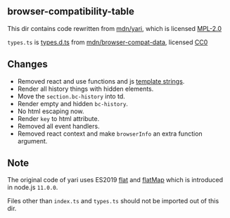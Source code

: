 browser-compatibility-table
--------------
This dir contains code rewritten from [mdn/yari](https://github.com/mdn/yari/tree/7341cd7f31be98462c874c7bba375bf425ae6ee7/client/src/document/ingredients/browser-compatibility-table), which is licensed [MPL-2.0](https://github.com/mdn/yari/blob/master/LICENSE)

`types.ts` is [types.d.ts](https://github.com/mdn/browser-compat-data/blob/3cea0014febfb30025d42d17d2dd420740c77ad4/types.d.ts) from [mdn/browser-compat-data](https://github.com/mdn/browser-compat-data), licensed [CC0](https://github.com/mdn/browser-compat-data/blob/master/LICENSE)

Changes
---------------
* Removed react and use functions and js [template strings](https://developer.mozilla.org/docs/Web/JavaScript/Reference/Template_literals).
* Render all history things with hidden elements.
* Move the `section.bc-history` into td.
* Render empty and hidden `bc-history`.
* No html escaping now.
* Render `key` to html attribute.
* Removed all event handlers.
* Removed react context and make `browserInfo` an extra function argument.

Note
--------------
The original code of yari uses ES2019 [flat](https://developer.mozilla.org/docs/Web/JavaScript/Reference/Global_Objects/Array/flat) and [flatMap](https://developer.mozilla.org/docs/Web/JavaScript/Reference/Global_Objects/Array/flatMap) which is introduced in node.js `11.0.0`.

Files other than `index.ts` and `types.ts` should not be imported out of this dir.
